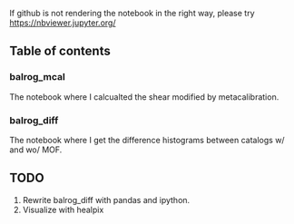 If github is not rendering the notebook in the right way, please try 
https://nbviewer.jupyter.org/


## Table of contents

### balrog\_mcal
The notebook where I calcualted the shear modified by metacalibration.

### balrog\_diff
The notebook where I get the difference histograms between catalogs w/ and wo/ MOF. 

## TODO
1. Rewrite balrog\_diff with pandas and ipython.
2. Visualize with healpix
